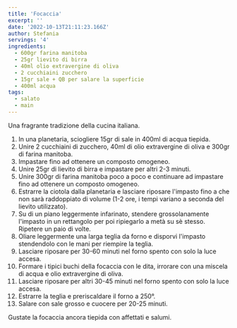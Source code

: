 ```yaml
---
title: 'Focaccia'
excerpt: ''
date: '2022-10-13T21:11:23.166Z'
author: Stefania
servings: '4'
ingredients:
  - 600gr farina manitoba
  - 25gr lievito di birra
  - 40ml olio extravergine di oliva
  - 2 cucchiaini zucchero
  - 15gr sale + QB per salare la superficie
  - 400ml acqua
tags:
  - salato
  - main
---
```


Una fragrante tradizione della cucina italiana.

1. In una planetaria, sciogliere 15gr di sale in 400ml di acqua tiepida.
2. Unire 2 cucchiaini di zucchero, 40ml di olio extravergine di oliva e 300gr di farina manitoba.
3. Impastare fino ad ottenere un composto omogeneo.
4. Unire 25gr di lievito di birra e impastare per altri 2-3 minuti.
5. Unire 300gr di farina manitoba poco a poco e continuare ad impastare fino ad ottenere un composto omogeneo.
6. Estrarre la ciotola dalla planetaria e lasciare riposare l'impasto fino a che non sarà raddoppiato di volume (1-2 ore, i tempi variano a seconda del lievito utilizzato).
7. Su di un piano leggermente infarinato, stendere grossolanamente l'impasto in un rettangolo per poi ripiegarlo a metà su sè stesso. Ripetere un paio di volte.
8. Oliare leggermente una larga teglia da forno e disporvi l'impasto stendendolo con le mani per riempire la teglia.
9. Lasciare riposare per 30-60 minuti nel forno spento con solo la luce accesa.
10. Formare i tipici buchi della focaccia con le dita, irrorare con una miscela di acqua e olio extravergine di oliva.
11. Lasciare riposare per altri 30-45 minuti nel forno spento con solo la luce accesa.
12. Estrarre la teglia e preriscaldare il forno a 250°.
13. Salare con sale grosso e cuocere per 20-25 minuti.

Gustate la focaccia ancora tiepida con affettati e salumi.

